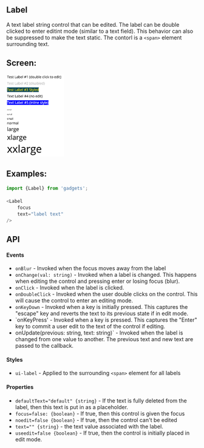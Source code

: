 <a name="module_Label"></a>

## Label
A text label string control that can be edited.  The label can be double
clicked to enter editint mode (similar to a text field).  This behavior can
also be suppressed to make the text static.  The contorl is a `<span>`
element surrounding text.

## Screen:
<img src="https://github.com/jmquigley/gadgets/blob/master/images/label.png" width="30%" />

## Examples:

```javascript
import {Label} from 'gadgets';

<Label
    focus
    text="label text"
/>
```

## API
#### Events
- `onBlur` - Invoked when the focus moves away from the label
- `onChange(val: string)` - Invoked when a label is changed.  This happens
when editing the control and pressing enter or losing focus (blur).
- `onClick` - Invoked when the label is clicked.
- `onDoubleClick` - Invoked when the user double clicks on the control.  This
will cause the control to enter an editing mode.
- `onKeyDown` - Invoked when a key is initially pressed.  This captures the
"escape" key and reverts the text to its previous state if in edit mode.
- `onKeyPress' - Invoked when a key is pressed.  This captures the "Enter"
key to commit a user edit to the text of the control if editing.
- onUpdate(previous: string, text: string)` - Invoked when the label is
changed from one value to another.  The previous text and new text are passed
to the callback.

#### Styles
- `ui-label` - Applied to the surrounding `<span>` element for all labels

#### Properties
- `defaultText="default" {string}` - If the text is fully deleted from the
label, then this text is put in as a placeholder.
- `focus=false: {boolean}` - If true, then this control is given the focus
- `noedit=false {boolean}` - If true, then the control can't be edited
- `text="" {string}` - the text value associated with the label.
- `useedit=false {boolean}` - If true, then the control is initially placed in
edit mode.


